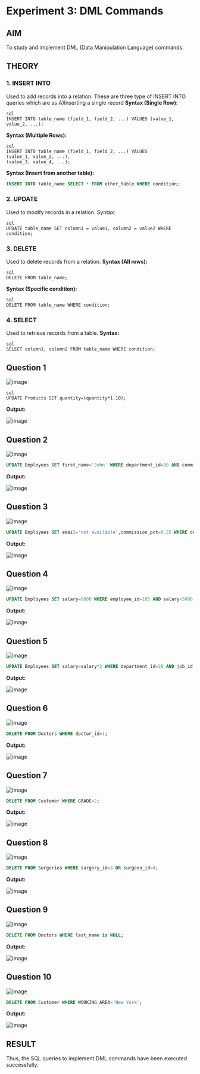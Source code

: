 # Experiment 3: DML Commands

## AIM
To study and implement DML (Data Manipulation Language) commands.

## THEORY

### 1. INSERT INTO
Used to add records into a relation.
These are three type of INSERT INTO queries which are as
A)Inserting a single record
**Syntax (Single Row):**
```
sql
INSERT INTO table_name (field_1, field_2, ...) VALUES (value_1, value_2, ...);
```
**Syntax (Multiple Rows):**
```
sql
INSERT INTO table_name (field_1, field_2, ...) VALUES
(value_1, value_2, ...),
(value_3, value_4, ...);
```
**Syntax (Insert from another table):**
```sql
INSERT INTO table_name SELECT * FROM other_table WHERE condition;
```
### 2. UPDATE
Used to modify records in a relation.
Syntax:
```
sql
UPDATE table_name SET column1 = value1, column2 = value2 WHERE condition;
```
### 3. DELETE
Used to delete records from a relation.
**Syntax (All rows):**
```
sql
DELETE FROM table_name;
```
**Syntax (Specific condition):**
```
sql
DELETE FROM table_name WHERE condition;
```
### 4. SELECT
Used to retrieve records from a table.
**Syntax:**
```
sql
SELECT column1, column2 FROM table_name WHERE condition;
```
**Question 1**
--
![image](https://github.com/user-attachments/assets/4edfbe94-d2a2-4790-aaac-56760b245cb8)

```
sql
UPDATE Products SET quantity=(quantity*1.10);
```

**Output:**

![image](https://github.com/user-attachments/assets/85a4836f-123c-4637-bcc7-d23e9f2fe1c4)

**Question 2**
---
![image](https://github.com/user-attachments/assets/01f97ed1-fc38-4cde-bdb4-a737c5af82b1)


```sql
UPDATE Employees SET first_name='John' WHERE department_id=80 AND commission_pct<0.35;
```

**Output:**

![image](https://github.com/user-attachments/assets/9a1bed06-0e20-4777-8487-3ce48aecdd10)


**Question 3**
---
![image](https://github.com/user-attachments/assets/dd2d8229-5c68-45ab-8a30-d721e365512d)


```sql
UPDATE Employees SET email='not available',commission_pct=0.55 WHERE department_id=110;
```

**Output:**

![image](https://github.com/user-attachments/assets/edcd4d72-71c4-4777-abf5-3e8ec9e27c6c)


**Question 4**
---
![image](https://github.com/user-attachments/assets/5477916f-1378-46b1-821b-541c1053cabd)


```sql
UPDATE Employees SET salary=8000 WHERE employee_id=105 AND salary<5000;
```

**Output:**

![image](https://github.com/user-attachments/assets/e0fca6fc-a4f8-468a-a13c-c5faf9dde25a)


**Question 5**
---
![image](https://github.com/user-attachments/assets/1eca85d1-b3d9-4af5-8431-756c45189f44)


```sql
UPDATE Employees SET salary=salary*2 WHERE department_id=20 AND job_id like '%MAN';
```

**Output:**

![image](https://github.com/user-attachments/assets/8c8f2253-a802-4e5e-8a03-3cdfa6f11021)


**Question 6**
---
![image](https://github.com/user-attachments/assets/baa40d29-342f-4df1-9c43-d0ea4f364941)


```sql
DELETE FROM Doctors WHERE doctor_id=1;
```

**Output:**

![image](https://github.com/user-attachments/assets/e2ba0952-f9e3-4c6b-9694-8ab026b0a9a4)


**Question 7**
---
![image](https://github.com/user-attachments/assets/861f2edc-7e6c-4257-b7e8-bf14fdc659a6)


```sql
DELETE FROM Customer WHERE GRADE=2;
```

**Output:**

![image](https://github.com/user-attachments/assets/0610af38-38ed-458b-a24a-7938456be64e)


**Question 8**
---
![image](https://github.com/user-attachments/assets/bbcfde15-fdc4-4bf9-af97-9c76afa51fb3)


```sql
DELETE FROM Surgeries WHERE surgery_id=3 OR surgeon_id=4;
```

**Output:**

![image](https://github.com/user-attachments/assets/2c63a4f7-ecef-4a17-af11-8d568054ab04)


**Question 9**
---
![image](https://github.com/user-attachments/assets/a9eb0580-b7a2-42cf-a238-d7f8724f3462)

```sql
DELETE FROM Doctors WHERE last_name is NULL;
```

**Output:**

![image](https://github.com/user-attachments/assets/cee58d80-36cc-43b7-a9a1-034776d6bda4)


**Question 10**
---
![image](https://github.com/user-attachments/assets/9ee2dc3e-402d-4093-9609-81b72e094074)


```sql
DELETE FROM Customer WHERE WORKING_AREA='New York';
```

**Output:**

![image](https://github.com/user-attachments/assets/bee90e63-4c2f-4767-bbfa-fb79325fae3b)


## RESULT
Thus, the SQL queries to implement DML commands have been executed successfully.
